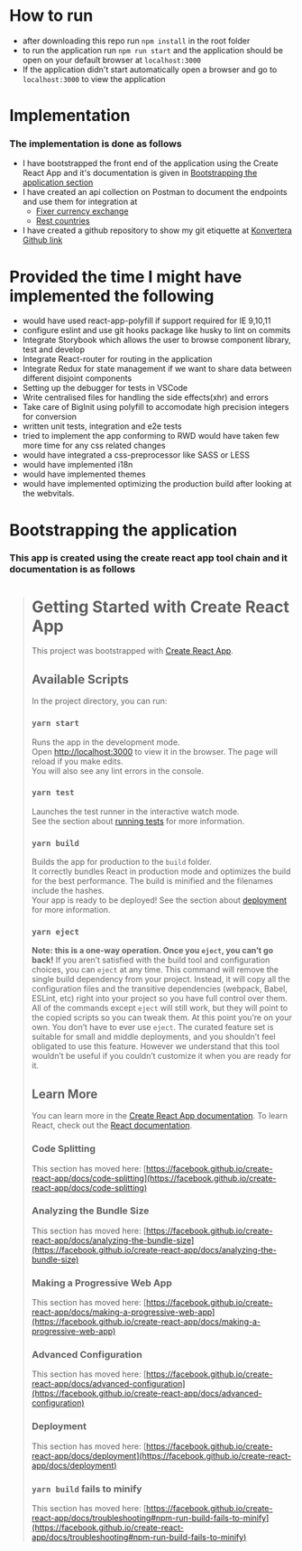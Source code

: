 # How to run
* after downloading this repo run ``` npm install ``` in the root folder
* to run the application run ``` npm run start ``` and the application should be open on your default browser at ``` localhost:3000 ```
* If the application didn't start automatically open a browser and go to ``` localhost:3000 ``` to view the application

# Implementation
### The implementation is done as follows
* I have bootstrapped the front end of the application using the Create React App and it's documentation is given in [Bootstrapping the application section](#bootstrapping-the-application)
* I have created an api collection on Postman to document the endpoints and use them for integration at     
    * [Fixer currency exchange](https://www.getpostman.com/collections/9275132fac4b32442c87) 
    * [Rest countries](https://www.getpostman.com/collections/bcbf54947b0f6d6d91cc)
* I have created a github repository to show my git etiquette at [Konvertera Github link](https://github.com/ashokpeeta/konvertera)

# Provided the time I might have implemented the following
* would have used react-app-polyfill if support required for IE 9,10,11
* configure eslint and use git hooks package like husky to lint on commits
* Integrate Storybook which allows the user to browse component library, test and develop
* Integrate React-router for routing in the application
* Integrate Redux for state management if we want to share data between different disjoint components
* Setting up the debugger for tests in VSCode
* Write centralised files for handling the side effects(xhr) and errors
*  Take care of BigInit using polyfill to accomodate high precision integers for conversion
* written unit tests, integration and e2e tests
* tried to implement the app conforming to RWD would have taken few more time for any css related changes
* would have integrated a css-preprocessor like SASS or LESS
* would have implemented i18n 
* would have implemented themes
* would have implemented optimizing the production build after looking at the webvitals.

# Bootstrapping the application
### This app is created using the create react app tool chain and it documentation is as follows
> # Getting Started with Create React App
> This project was bootstrapped with [Create React App](https://github.com/facebook/create-react-app).
> ## Available Scripts
> In the project directory, you can run:
> ### `yarn start`
> Runs the app in the development mode.\
> Open [http://localhost:3000](http://localhost:3000) to view it in the browser.
> The page will reload if you make edits.\
> You will also see any lint errors in the console.
> ### `yarn test`
> Launches the test runner in the interactive watch mode.\
> See the section about [running tests](https://facebook.github.io/create-react-app/docs/running-tests) for more information.
> ### `yarn build`
> Builds the app for production to the `build` folder.\
> It correctly bundles React in production mode and optimizes the build for the best performance.
> The build is minified and the filenames include the hashes.\
> Your app is ready to be deployed!
> See the section about [deployment](https://facebook.github.io/create-react-app/docs/deployment) for more information.
> ### `yarn eject`
> **Note: this is a one-way operation. Once you `eject`, you can’t go back!**
> If you aren’t satisfied with the build tool and configuration choices, you can `eject` at any time. This command will remove the single build dependency from your project.
> Instead, it will copy all the configuration files and the transitive dependencies (webpack, Babel, ESLint, etc) right into your project so you have full control over them. All of the commands except `eject` will still work, but they will point to the copied scripts so you can tweak them. At this point you’re on your own.
> You don’t have to ever use `eject`. The curated feature set is suitable for small and middle deployments, and you shouldn’t feel obligated to use this feature. However we understand that this tool wouldn’t be useful if you couldn’t customize it when you are ready for it.
> ## Learn More
> You can learn more in the [Create React App documentation](https://facebook.github.io/create-react-app/docs/getting-started).
> To learn React, check out the [React documentation](https://reactjs.org/).
> ### Code Splitting
> This section has moved here: [https://facebook.github.io/create-react-app/docs/code-splitting](https://facebook.github.io/create-react-app/docs/code-splitting)
> ### Analyzing the Bundle Size
> This section has moved here: [https://facebook.github.io/create-react-app/docs/analyzing-the-bundle-size](https://facebook.github.io/create-react-app/docs/analyzing-the-bundle-size)
> ### Making a Progressive Web App
> This section has moved here: [https://facebook.github.io/create-react-app/docs/making-a-progressive-web-app](https://facebook.github.io/create-react-app/docs/making-a-progressive-web-app)
> ### Advanced Configuration
> This section has moved here: [https://facebook.github.io/create-react-app/docs/advanced-configuration](https://facebook.github.io/create-react-app/docs/advanced-configuration)
> ### Deployment
> This section has moved here: [https://facebook.github.io/create-react-app/docs/deployment](https://facebook.github.io/create-react-app/docs/deployment)
> ### `yarn build` fails to minify
> This section has moved here: [https://facebook.github.io/create-react-app/docs/troubleshooting#npm-run-build-fails-to-minify](https://facebook.github.io/create-react-app/docs/troubleshooting#npm-run-build-fails-to-minify)